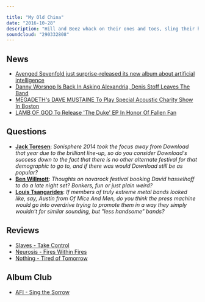 ```yaml
---

title: "My Old China"
date: "2016-10-28"
description: "Hill and Beez whack on their ones and toes, sling their hook and look lively (they’re reviewing the latest Slaves album) as they discuss Avenged Sevenfold’s shocking album drop, Danny Worship’s less shocking return to Asking Alexandria, what Dave Mustaine is going to be up to this Christmas, there's a look at the new albums from Neurosis and Nothing and our Album Club is on AFI’s monumental Sing The Sorrow. Jog on, goths!"
soundcloud: "290332808"
---
```


## News

- [Avenged Sevenfold just surprise-released its new album about artificial intelligence](http://www.latimes.com/entertainment/music/la-et-ms-avenged-sevenfold-the-stage-20161027-story.html)
- [Danny Worsnop Is Back In Asking Alexandria, Denis Stoff Leaves The Band](http://www.rocksound.tv/news/read/danny-worsnop-is-back-in-asking-alexandria-denis-stoff-leaves-the-band)
- [MEGADETH's DAVE MUSTAINE To Play Special Acoustic Charity Show In Boston](http://www.blabbermouth.net/news/megadeth-dave-mustaine-to-play-special-acoustic-charity-show-in-boston/)
- [LAMB OF GOD To Release 'The Duke' EP In Honor Of Fallen Fan](http://www.blabbermouth.net/news/lamb-of-god-to-release-the-duke-ep-in-honor-of-fallen-fan/)


## Questions

- **[Jack Toresen](https://www.facebook.com/thatsnotmetalpodcast/posts/1981409122085622?comment_id=1981411288752072&comment_tracking=%7B%22tn%22%3A%22R9%22%7D)**: *Sonisphere 2014 took the focus away from Download that year due to the brilliant line-up, so do you consider Download's success down to the fact that there is no other alternate festival for that demographic to go to, and if there was would Download still be as popular?*
- **[Ben Willmott](https://www.facebook.com/thatsnotmetalpodcast/posts/1981409122085622?comment_id=1981515658741635&comment_tracking=%7B%22tn%22%3A%22R7%22%7D)**: *Thoughts on novarock festival booking David hasselhoff to do a late night set? Bonkers, fun or just plain weird?*
- **[Louis Tsangarides](https://www.facebook.com/thatsnotmetalpodcast/posts/1981409122085622?comment_id=1981414052085129&comment_tracking=%7B%22tn%22%3A%22R9%22%7D)**: *If members of truly extreme metal bands looked like, say, Austin from Of Mice And Men, do you think the press machine would go into overdrive trying to promote them in a way they simply wouldn't for similar sounding, but "less handsome" bands?*


## Reviews

- [Slaves - Take Control](https://itunes.apple.com/gb/album/take-control/id1139812374)
- [Neurosis - Fires Within Fires](https://itunes.apple.com/gb/album/fires-within-fires/id1147224278)
- [Nothing - Tired of Tomorrow](https://itunes.apple.com/gb/album/tired-of-tomorrow/id1080006902)


## Album Club

- [AFI - Sing the Sorrow](https://itunes.apple.com/us/album/sing-the-sorrow/id930971105)
